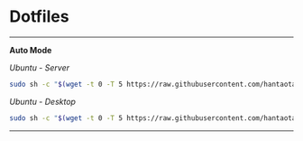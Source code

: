 # Dotfiles

----

**Auto Mode**

*Ubuntu - Server*

```bash
sudo sh -c "$(wget -t 0 -T 5 https://raw.githubusercontent.com/hantaotaohan/Dotfiles/master/install/run_server.sh -O -)"
```

*Ubuntu - Desktop*

```bash
sudo sh -c "$(wget -t 0 -T 5 https://raw.githubusercontent.com/hantaotaohan/Dotfiles/master/install/run_desktop.sh -O -)"
```

----
